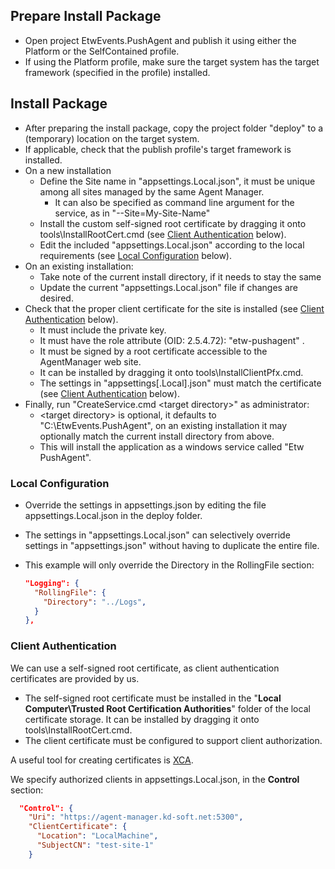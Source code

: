 ## Prepare Install Package

- Open project EtwEvents.PushAgent and publish it using either the Platform or the SelfContained profile.
- If using the Platform profile, make sure the target system has the target framework (specified in the profile) installed.

## Install Package

- After preparing the install package, copy the project folder "deploy" to a (temporary) location on the target system.
- If applicable, check that the publish profile's target framework is installed.
- On a new installation
  - Define the Site name in "appsettings.Local.json", it must be unique among all sites managed by the same Agent Manager.
    - It can also be specified as command line argument for the service, as in "--Site=My-Site-Name"
  - Install the custom self-signed root certificate by dragging it onto tools\InstallRootCert.cmd (see [Client Authentication](#client-authentication) below).
  - Edit the included "appsettings.Local.json" according to the local requirements (see [Local Configuration](#local-configuration) below).
- On an existing installation:
  - Take note of the current install directory, if it needs to stay the same
  - Update the current "appsettings.Local.json" file if changes are desired.
- Check that the proper client certificate for the site is installed (see [Client Authentication](#client-authentication) below).
  - It must include the private key.
  - It must have the role attribute (OID: 2.5.4.72): "etw-pushagent" .
  - It must be signed by a root certificate accessible to the AgentManager web site.
  - It can be installed by dragging it onto tools\InstallClientPfx.cmd.
  - The settings in "appsettings[.Local].json" must match the certificate (see [Client Authentication](#client-authentication) below).
- Finally, run "CreateService.cmd \<target directory>" as administrator:
  - \<target directory> is optional, it defaults to "C:\EtwEvents.PushAgent", on an existing installation
    it may optionally match the current install directory from above.
  - This will install the application as a windows service called "Etw PushAgent".

### Local Configuration

- Override the settings in appsettings.json by editing the file appsettings.Local.json in the deploy folder.

- The settings in "appsettings.Local.json" can selectively override settings in "appsettings.json" without having to duplicate the entire file.

- This example will only override the Directory in the RollingFile section:
  
  ```json
  "Logging": {
    "RollingFile": {
      "Directory": "../Logs",
    }
  },
  ```

### Client Authentication

We can use a self-signed root certificate, as client authentication certificates are provided by us. 

- The self-signed root certificate must be installed in the "**Local Computer\Trusted Root Certification Authorities**" folder of the local certificate storage. It can be installed by dragging it onto tools\InstallRootCert.cmd.
- The client certificate must be configured to support client authorization.

A useful tool for creating certificates is [XCA](https://www.hohnstaedt.de/xca/).

We specify authorized clients in appsettings.Local.json, in the **Control** section:

```json
  "Control": {
    "Uri": "https://agent-manager.kd-soft.net:5300",
    "ClientCertificate": {
      "Location": "LocalMachine",
      "SubjectCN": "test-site-1"
    }
```
